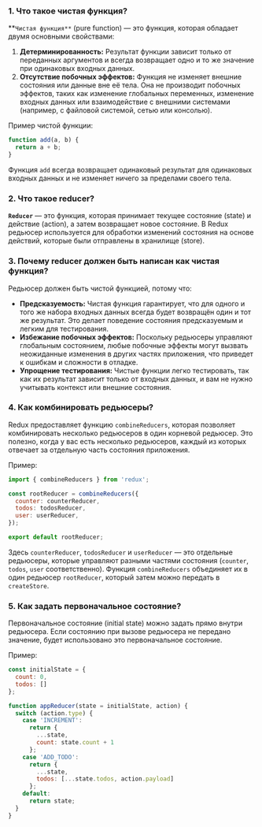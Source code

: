 ### 1. Что такое чистая функция?

**`Чистая функция**` (pure function) — это функция, которая обладает двумя основными свойствами:

1. **Детерминированность:** Результат функции зависит только от переданных аргументов и всегда возвращает одно и то же значение при одинаковых входных данных.
2. **Отсутствие побочных эффектов:** Функция не изменяет внешние состояния или данные вне её тела. Она не производит побочных эффектов, таких как изменение глобальных переменных, изменение входных данных или взаимодействие с внешними системами (например, с файловой системой, сетью или консолью).

Пример чистой функции:

```jsx
function add(a, b) {
  return a + b;
}
```

Функция `add` всегда возвращает одинаковый результат для одинаковых входных данных и не изменяет ничего за пределами своего тела.

### 2. Что такое reducer?

**`Reducer`** — это функция, которая принимает текущее состояние (state) и действие (action), а затем возвращает новое состояние. В Redux редьюсер используется для обработки изменений состояния на основе действий, которые были отправлены в хранилище (store).

### 3. Почему reducer должен быть написан как чистая функция?

Редьюсер должен быть чистой функцией, потому что:

- **Предсказуемость:** Чистая функция гарантирует, что для одного и того же набора входных данных всегда будет возвращён один и тот же результат. Это делает поведение состояния предсказуемым и легким для тестирования.
- **Избежание побочных эффектов:** Поскольку редьюсеры управляют глобальным состоянием, любые побочные эффекты могут вызвать неожиданные изменения в других частях приложения, что приведет к ошибкам и сложности в отладке.
- **Упрощение тестирования:** Чистые функции легко тестировать, так как их результат зависит только от входных данных, и вам не нужно учитывать контекст или внешние состояния.

### 4. Как комбинировать редьюсеры?

Redux предоставляет функцию `combineReducers`, которая позволяет комбинировать несколько редьюсеров в один корневой редьюсер. Это полезно, когда у вас есть несколько редьюсеров, каждый из которых отвечает за отдельную часть состояния приложения.

Пример:

```jsx
import { combineReducers } from 'redux';

const rootReducer = combineReducers({
  counter: counterReducer,
  todos: todosReducer,
  user: userReducer,
});

export default rootReducer;
```

Здесь `counterReducer`, `todosReducer` и `userReducer` — это отдельные редьюсеры, которые управляют разными частями состояния (`counter`, `todos`, `user` соответственно). Функция `combineReducers` объединяет их в один редьюсер `rootReducer`, который затем можно передать в `createStore`.

### 5. Как задать первоначальное состояние?

Первоначальное состояние (initial state) можно задать прямо внутри редьюсера. Если состоянию при вызове редьюсера не передано значение, будет использовано это первоначальное состояние.

Пример:

```jsx
const initialState = {
  count: 0,
  todos: []
};

function appReducer(state = initialState, action) {
  switch (action.type) {
    case 'INCREMENT':
      return {
        ...state,
        count: state.count + 1
      };
    case 'ADD_TODO':
      return {
        ...state,
        todos: [...state.todos, action.payload]
      };
    default:
      return state;
  }
}
```